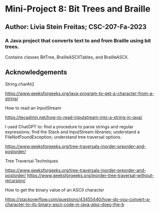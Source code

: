# Mini-Project 8: Bit Trees and Braille

## Author: Livia Stein Freitas; CSC-207-Fa-2023

### A Java project that converts text to and from Braille using bit trees.

Contains classes BitTree, BrailleASCIITables, and BrailleASCII.

## Acknowledgements

String.charAt()

https://www.geeksforgeeks.org/java-program-to-get-a-character-from-a-string/

How to read an InputStream

https://tecadmin.net/how-to-read-inputstream-into-a-string-in-java/

I used ChatGPT to: find a procedure to parse strings and regular expressions; find the Stack and InputStream libraries; understand a FileNotFoundException; understand tree traversal options.

https://www.geeksforgeeks.org/tree-traversals-inorder-preorder-and-postorder/

Tree Traversal Techniques

https://www.geeksforgeeks.org/tree-traversals-inorder-preorder-and-postorder/
https://www.geeksforgeeks.org/inorder-tree-traversal-without-recursion/

How to get the binary value of an ASCII character

https://stackoverflow.com/questions/43455440/how-do-you-convert-a-character-to-its-binary-ascii-code-in-java-also-does-the-b
